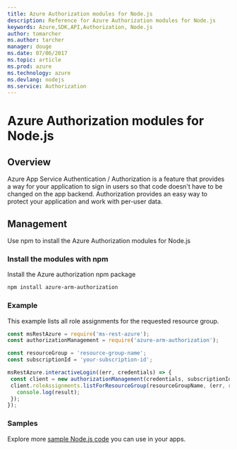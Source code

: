 ```yaml
---
title: Azure Authorization modules for Node.js
description: Reference for Azure Authorization modules for Node.js
keywords: Azure,SDK,API,Authorization, Node.js
author: tomarcher
ms.author: tarcher
manager: douge
ms.date: 07/06/2017
ms.topic: article
ms.prod: azure
ms.technology: azure
ms.devlang: nodejs
ms.service: Authorization
---
```


# Azure Authorization modules for Node.js

## Overview
Azure App Service Authentication / Authorization is a feature that provides a way for your application to sign in users so that code doesn't have to be changed on the app backend. Authorization provides an easy way to protect your application and work with per-user data.

## Management

Use npm to install the Azure Authorization modules for Node.js

### Install the modules with npm

Install the Azure authorization npm package

```bash
npm install azure-arm-authorization
```

### Example

This example lists all role assignments for the requested resource group.

```javascript
const msRestAzure = require('ms-rest-azure');
const authorizationManagement = require('azure-arm-authorization');

const resourceGroup = 'resource-group-name';
const subscriptionId = 'your-subscription-id';

msRestAzure.interactiveLogin((err, credentials) => {
 const client = new authorizationManagement(credentials, subscriptionId);
 client.roleAssignments.listForResourceGroup(resourceGroupName, (err, result) => {
   console.log(result);
 });
});
```

### Samples

Explore more [sample Node.js code](https://azure.microsoft.com/resources/samples/?platform=nodejs) you can use in your apps.

